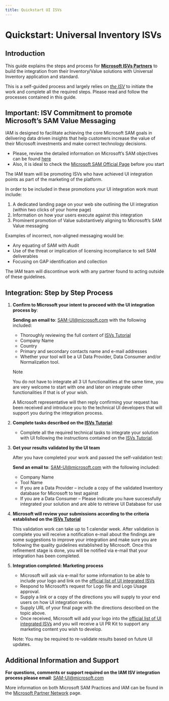 ```yaml
---
title: Quickstart UI ISVs
---
```

# Quickstart: Universal Inventory ISVs

## Introduction

This guide explains the steps and process for [**Microsoft ISVs Partners**](../Overview/key-users.md) to build the integration from their Inventory/Value solutions with Universal Inventory application and standard.

This is a self-guided process and largely relies on <ins>*the ISV*</ins> to initiate the work and complete all the required steps. Please read and follow the processes contained in this guide.

## Important: ISV Commitment to promote Microsoft’s SAM Value Messaging

IAM is designed to facilitate achieving the core Microsoft SAM goals in delivering data driven insights that help customers increase the value of their Microsoft investments and make correct technology decisions.

- Please, review the detailed information on Microsoft’s SAM objectives can be found [here](https://blogs.partner.microsoft.com/mpn/myth-busting-software-asset-management-and-compliance-audits/)
- Also, it is ideal to check the [Microsoft SAM Official Page](https://www.microsoft.com/en-us/sam/default.aspx) before you start

The IAM team will be promoting ISVs who have achieved UI integration points as part of the marketing of the platform.

In order to be included in these promotions your UI integration work must include:

1. A dedicated landing page on your web site outlining the UI integration (within two clicks of your home page)
2. Information on how your users execute against this integration
3. Prominent promotion of Value substantively aligning to Microsoft’s SAM Value messaging

Examples of incorrect, non-aligned messaging would be:

- Any equating of SAM with Audit
- Use of the threat or implication of licensing incompliance to sell SAM deliverables
- Focusing on GAP identification and collection

The IAM team will discontinue work with any partner found to acting outside of these guidelines.

## Integration: Step by Step Process

1. **Confirm to Microsoft your intent to proceed with the UI integration process by**:  

   **Sending an email to**: SAM-UI@microsoft.com with the following included:
   - Thoroughly reviewing the full content of [ISVs Tutorial](../Tutorials/ISVs/introduction.md)
   - Company Name
   - Country
   - Primary and secondary contacts name and e-mail addresses
   - Whether your tool will be a UI Data Provider, Data Consumer and/or Normalization tool.
   > [!NOTE]
   > You do not have to integrate all 3 UI functionalities at the same time, you are very welcome to start with one and later on integrate other functionalities if that is of your wish.

   A Microsoft representative will then reply confirming your request has been received and introduce you to the technical UI developers that will support you during the integration process.

2. **Complete tasks described on the [ISVs Tutorial](../Tutorials/ISVs/introduction.md)**:

    - Complete all the required technical tasks to integrate your solution with UI following the instructions contained on the [ISVs Tutorial](../Tutorials/ISVs/introduction.md).

3. **Get your results validated by the UI team**

   After you have completed your work and passed the self-validation test:

   **Send an email to**: SAM-UI@microsoft.com with the following included:

   - Company Name
   - Tool Name
   - If you are a Data Provider – include a copy of the validated Inventory database for Microsoft to test against
   - If you are a Data Consumer – Please indicate you have successfully integrated your solution and are able to retrieve UI Database for use

4. **Microsoft will review your submissions according to the criteria established on the [ISVs Tutorial](../Tutorials/ISVs/introduction.md)**

   This validation work can take up to 1 calendar week. After validation is complete you will receive a notification e-mail about the findings are some suggestions to improve your integration and make sure you are following the quality guidelines established by Microsoft. Once this refinement stage is done, you will be notified via e-mail that your integration has been completed.

5. **Integration completed: Marketing process**

   - Microsoft will ask via e-mail for some information to be able to include your logo and link on the [official list of UI integrated ISVs](https://aka.ms/samiam)
   - Respond to Microsoft’s request for Logo file and Logo Usage approval.
   - Supply a link or a copy of the directions you will supply to your end users on how UI integration works.
   - Supply URL of your final page with the directions described on the topic above.
   - Once received, Microsoft will add your logo into the [official list of UI integrated ISVs](https://aka.ms/samiam) and you will receive a UI PR Kit to support any marketing content you wish to develop.

   Note: You may be required to re-validate results based on future UI updates.

## Additional Information and Support

**For questions, comments or support required on the IAM ISV integration process please email**: SAM-UI@microsoft.com

More information on both Microsoft SAM Practices and IAM can be found in the [Microsoft Partner Network](https://partner.microsoft.com/en-US/Licensing/software-asset-management#Navigated_Rich_Text_Node_11) page.